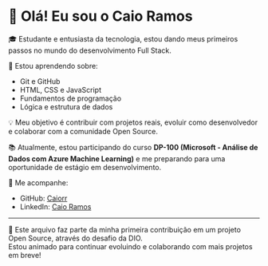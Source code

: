 # 👋 Olá! Eu sou o Caio Ramos

🎓 Estudante e entusiasta da tecnologia, estou dando meus primeiros passos no mundo do desenvolvimento Full Stack.

🚀 Estou aprendendo sobre:
- Git e GitHub
- HTML, CSS e JavaScript
- Fundamentos de programação
- Lógica e estrutura de dados

💡 Meu objetivo é contribuir com projetos reais, evoluir como desenvolvedor e colaborar com a comunidade Open Source.

📚 Atualmente, estou participando do curso **DP-100 (Microsoft - Análise de Dados com Azure Machine Learning)** e me preparando para uma oportunidade de estágio em desenvolvimento.

🔗 Me acompanhe:
- GitHub: [Caiorr](https://github.com/Caiorr)
- LinkedIn: [Caio Ramos](https://www.linkedin.com/in/caio-ramos-dev/)

---

💬 Este arquivo faz parte da minha primeira contribuição em um projeto Open Source, através do desafio da DIO.  
Estou animado para continuar evoluindo e colaborando com mais projetos em breve!
